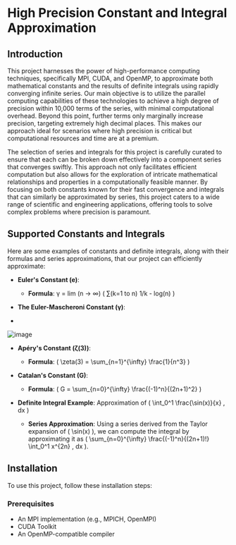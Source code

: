 # High Precision Constant and Integral Approximation

## Introduction
This project harnesses the power of high-performance computing techniques, specifically MPI, CUDA, and OpenMP, to approximate both mathematical constants and the results of definite integrals using rapidly converging infinite series. Our main objective is to utilize the parallel computing capabilities of these technologies to achieve a high degree of precision within 10,000 terms of the series, with minimal computational overhead. Beyond this point, further terms only marginally increase precision, targeting extremely high decimal places. This makes our approach ideal for scenarios where high precision is critical but computational resources and time are at a premium.

The selection of series and integrals for this project is carefully curated to ensure that each can be broken down effectively into a component series that converges swiftly. This approach not only facilitates efficient computation but also allows for the exploration of intricate mathematical relationships and properties in a computationally feasible manner. By focusing on both constants known for their fast convergence and integrals that can similarly be approximated by series, this project caters to a wide range of scientific and engineering applications, offering tools to solve complex problems where precision is paramount.

## Supported Constants and Integrals
Here are some examples of constants and definite integrals, along with their formulas and series approximations, that our project can efficiently approximate:

- **Euler's Constant (e)**:
  - **Formula**: γ = lim (n → ∞) ( ∑(k=1 to n) 1/k - log(n) )

- **The Euler-Mascheroni Constant (γ)**:

- 
![image](https://github.com/user-attachments/assets/b701f436-11e3-4cb8-a312-26499ce1e50c)



- **Apéry's Constant (ζ(3))**:
  - **Formula**: \( \zeta(3) = \sum_{n=1}^{\infty} \frac{1}{n^3} \)

- **Catalan's Constant (G)**:
  - **Formula**: \( G = \sum_{n=0}^{\infty} \frac{(-1)^n}{(2n+1)^2} \)

- **Definite Integral Example**: Approximation of \( \int_0^1 \frac{\sin(x)}{x} \, dx \)
  - **Series Approximation**: Using a series derived from the Taylor expansion of \( \sin(x) \), we can compute the integral by approximating it as \( \sum_{n=0}^{\infty} \frac{(-1)^n}{(2n+1)!} \int_0^1 x^{2n} \, dx \).

## Installation
To use this project, follow these installation steps:

### Prerequisites
- An MPI implementation (e.g., MPICH, OpenMPI)
- CUDA Toolkit
- An OpenMP-compatible compiler

